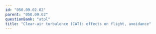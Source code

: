 ```yaml
---
id: "050.09.02.02"
parent: "050.09.02"
questionBank: "atpl"
title: "Clear-air turbulence (CAT): effects on flight, avoidance"
---
```

